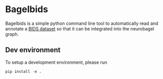 # Bagelbids

Bagelbids is a simple python command line tool to automatically read and annotate a 
[BIDS dataset](https://bids-specification.readthedocs.io/en/stable/) 
so that it can be integrated into the neurobagel graph.


## Dev environment

To setup a development environment, please run
```python
pip install -e .
```